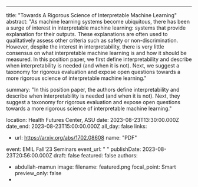 ---
title: "Towards A Rigorous Science of Interpretable Machine Learning"
abstract: "As machine learning systems become ubiquitous, there has been a surge of interest in interpretable machine learning: systems that provide explanation for their outputs. These explanations are often used to qualitatively assess other criteria such as safety or non-discrimination. However, despite the interest in interpretability, there is very little consensus on what interpretable machine learning is and how it should be measured. In this position paper, we first define interpretability and describe when interpretability is needed (and when it is not). Next, we suggest a taxonomy for rigorous evaluation and expose open questions towards a more rigorous science of interpretable machine learning."

summary: "In this position paper, the authors define interpretability and describe when interpretability is needed (and when it is not). Next, they suggest a taxonomy for rigorous evaluation and expose open questions towards a more rigorous science of interpretable machine learning."

location: Health Futures Center, ASU
date: 2023-08-23T13:30:00.000Z
date_end: 2023-08-23T15:00:00.000Z
all_day: false
links:
  - url: https://arxiv.org/abs/1702.08608
    name: "PDF"

event: EMIL Fall'23 Seminars
event_url: " "
publishDate: 2023-08-23T20:56:00.000Z
draft: false
featured: false
authors:
  - abdullah-mamun
image:
  filename: featured.png
  focal_point: Smart
  preview_only: false
-
